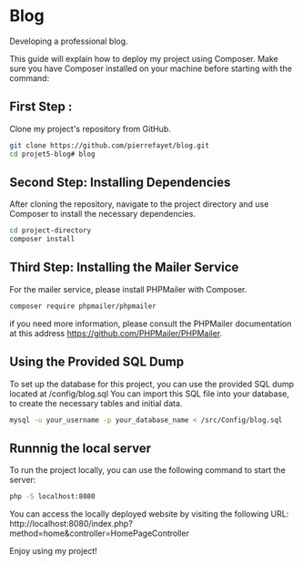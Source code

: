 # Blog

Developing a professional blog.

This guide will explain how to deploy my project using Composer.
Make sure you have Composer installed on your machine before starting with the command:

## First Step : 

Clone my project's repository from GitHub.
```bash
git clone https://github.com/pierrefayet/blog.git
cd projet5-blog# blog
```

## Second Step: Installing Dependencies

After cloning the repository, navigate to the project directory and use Composer to install the necessary dependencies.
```bash
cd project-directory
composer install
```
## Third Step: Installing the Mailer Service
For the mailer service, please install PHPMailer with Composer.
```bash
composer require phpmailer/phpmailer
```
 if you need more information, please consult the PHPMailer documentation at this address
 https://github.com/PHPMailer/PHPMailer.

## Using the Provided SQL Dump

To set up the database for this project, you can use the provided SQL dump located at /config/blog.sql
You can import this SQL file into your database, to create the necessary tables and initial data.
```bash
mysql -u your_username -p your_database_name < /src/Config/blog.sql
```

## Runnnig the local server

To run the project locally, you can use the following command to start the server:
```bash
php -S localhost:8080
```
You can access the locally deployed website by visiting the following URL:
http://localhost:8080/index.php?method=home&controller=HomePageController

Enjoy using my project!

